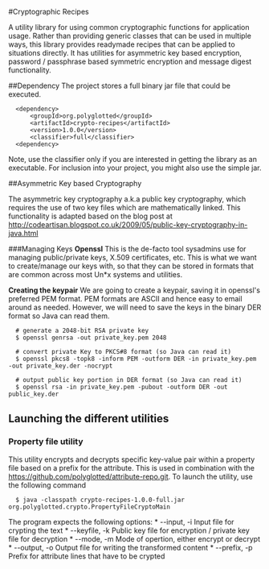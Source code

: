 #Cryptographic Recipes

A utility library for using common cryptographic functions for application usage. Rather than providing
generic classes that can be used in multiple ways, this library provides readymade recipes that can be applied
to situations directly. It has utilities for asymmetric key based encryption, password / passphrase based 
symmetric encryption and message digest functionality.

##Dependency
The project stores a full binary jar file that could be executed.

      <dependency>
          <groupId>org.polyglotted</groupId>
          <artifactId>crypto-recipes</artifactId>
          <version>1.0.0</version>
          <classifier>full</classifier>
      <dependency>

Note, use the classifier only if you are interested in getting the library as an executable. For inclusion 
into your project, you might also use the simple jar. 

##Asymmetric Key based Cryptography

The asymmetric key cryptography a.k.a public key cryptography, which requires the use of two key files which 
are mathematically linked. This functionality is adapted based on the blog post at 
<http://codeartisan.blogspot.co.uk/2009/05/public-key-cryptography-in-java.html>

###Managing Keys
<b>Openssl</b> This is the de-facto tool sysadmins use for managing public/private keys, X.509 certificates, etc. This is what we 
want to create/manage our keys with, so that they can be stored in formats that are common across most Un*x systems and utilities.

<b>Creating the keypair</b> We are going to create a keypair, saving it in openssl's preferred PEM format. PEM formats are ASCII 
and hence easy to email around as needed. However, we will need to save the keys in the binary DER format so Java can read them. 

      # generate a 2048-bit RSA private key
      $ openssl genrsa -out private_key.pem 2048

      # convert private Key to PKCS#8 format (so Java can read it)
      $ openssl pkcs8 -topk8 -inform PEM -outform DER -in private_key.pem -out private_key.der -nocrypt

      # output public key portion in DER format (so Java can read it)
      $ openssl rsa -in private_key.pem -pubout -outform DER -out public_key.der

## Launching the different utilities

### Property file utility

This utility encrypts and decrypts specific key-value pair within a property file based on a prefix for the 
attribute. This is used in combination with the <https://github.com/polyglotted/attribute-repo.git>. To launch 
the utility, use the following command

      $ java -classpath crypto-recipes-1.0.0-full.jar org.polyglotted.crypto.PropertyFileCryptoMain
        
The program expects the following options:
      * --input, -i
           Input file for crypting the text
      * --keyfile, -k
           Public key file for encryption / private key file for decryption
      * --mode, -m
           Mode of opertion, either encrypt or decrypt
      * --output, -o
           Output file for writing the transformed content
      * --prefix, -p
           Prefix for attribute lines that have to be crypted

